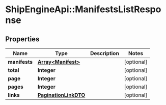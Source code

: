 # ShipEngineApi::ManifestsListResponse

## Properties
Name | Type | Description | Notes
------------ | ------------- | ------------- | -------------
**manifests** | [**Array&lt;Manifest&gt;**](Manifest.md) |  | [optional] 
**total** | **Integer** |  | [optional] 
**page** | **Integer** |  | [optional] 
**pages** | **Integer** |  | [optional] 
**links** | [**PaginationLinkDTO**](PaginationLinkDTO.md) |  | [optional] 


